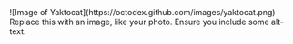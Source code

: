 <html>
  <head>
  </head>
  <body>
    ![Image of Yaktocat](https://octodex.github.com/images/yaktocat.png)
  </body>
Replace this with an image, like your photo. Ensure you include some alt-text.
